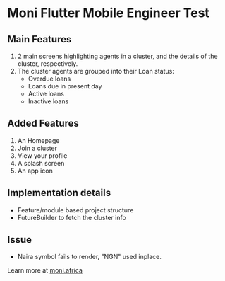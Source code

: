 # Moni Flutter Mobile Engineer Test

## Main Features

1. 2 main screens highlighting agents in a cluster, and the details of the cluster, respectively.
2. The cluster agents are grouped into their Loan status:
    - Overdue loans
    - Loans due in present day
    - Active loans
    - Inactive loans
  
## Added Features

1. An Homepage
2. Join a cluster
3. View your profile
4. A splash screen
5. An app icon

## Implementation details

- Feature/module based project structure
- FutureBuilder to fetch the cluster info 

## Issue
- Naira symbol fails to render, "NGN" used inplace.

Learn more at [moni.africa](https://www.moni.africa)
